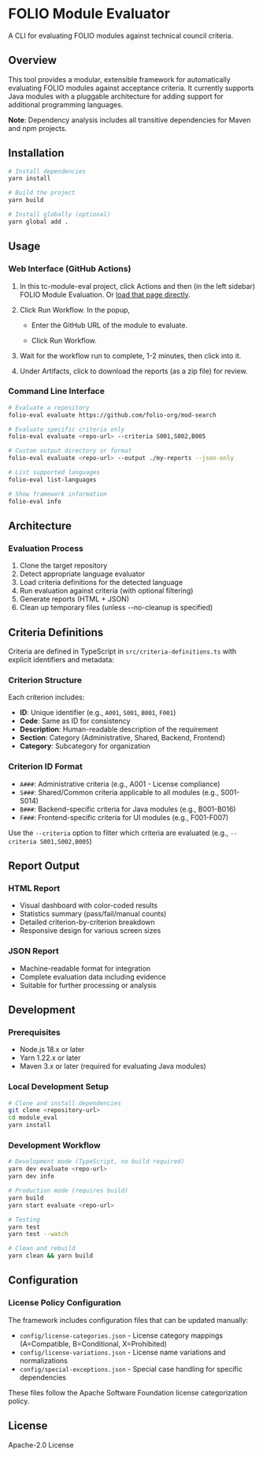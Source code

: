 # FOLIO Module Evaluator

A CLI for evaluating FOLIO modules against technical council criteria.

## Overview

This tool provides a modular, extensible framework for automatically evaluating FOLIO modules against acceptance criteria. It currently supports Java modules with a pluggable architecture for adding support for additional programming languages.

**Note**: Dependency analysis includes all transitive dependencies for Maven and npm projects.

## Installation

```bash
# Install dependencies
yarn install

# Build the project
yarn build

# Install globally (optional)
yarn global add .
```

## Usage

### Web Interface (GitHub Actions)

1. In this tc-module-eval project, click Actions and then (in the left sidebar) FOLIO Module Evaluation.  Or [load that page directly](https://github.com/folio-org/tc-module-eval/actions/workflows/module-evaluation.yml).

1. Click Run Workflow.  In the popup, 

    - Enter the GitHub URL of the module to evaluate.

    - Click Run Workflow.

1. Wait for the workflow run to complete, 1-2 minutes, then click into it.

1. Under Artifacts, click to download the reports (as a zip file) for review.


### Command Line Interface

```bash
# Evaluate a repository
folio-eval evaluate https://github.com/folio-org/mod-search

# Evaluate specific criteria only
folio-eval evaluate <repo-url> --criteria S001,S002,B005

# Custom output directory or format
folio-eval evaluate <repo-url> --output ./my-reports --json-only

# List supported languages
folio-eval list-languages

# Show framework information
folio-eval info
```

## Architecture

### Evaluation Process

1. Clone the target repository
2. Detect appropriate language evaluator
3. Load criteria definitions for the detected language
4. Run evaluation against criteria (with optional filtering)
5. Generate reports (HTML + JSON)
6. Clean up temporary files (unless --no-cleanup is specified)

## Criteria Definitions

Criteria are defined in TypeScript in `src/criteria-definitions.ts` with explicit identifiers and metadata:

### Criterion Structure

Each criterion includes:
- **ID**: Unique identifier (e.g., `A001`, `S001`, `B001`, `F001`)
- **Code**: Same as ID for consistency
- **Description**: Human-readable description of the requirement
- **Section**: Category (Administrative, Shared, Backend, Frontend)
- **Category**: Subcategory for organization

### Criterion ID Format

- `A###`: Administrative criteria (e.g., A001 - License compliance)
- `S###`: Shared/Common criteria applicable to all modules (e.g., S001-S014)
- `B###`: Backend-specific criteria for Java modules (e.g., B001-B016)
- `F###`: Frontend-specific criteria for UI modules (e.g., F001-F007)

Use the `--criteria` option to filter which criteria are evaluated (e.g., `--criteria S001,S002,B005`)

## Report Output

### HTML Report
- Visual dashboard with color-coded results
- Statistics summary (pass/fail/manual counts)
- Detailed criterion-by-criterion breakdown
- Responsive design for various screen sizes

### JSON Report
- Machine-readable format for integration
- Complete evaluation data including evidence
- Suitable for further processing or analysis

## Development

### Prerequisites

- Node.js 18.x or later
- Yarn 1.22.x or later
- Maven 3.x or later (required for evaluating Java modules)

### Local Development Setup

```bash
# Clone and install dependencies
git clone <repository-url>
cd module_eval
yarn install
```

### Development Workflow

```bash
# Development mode (TypeScript, no build required)
yarn dev evaluate <repo-url>
yarn dev info

# Production mode (requires build)
yarn build
yarn start evaluate <repo-url>

# Testing
yarn test
yarn test --watch

# Clean and rebuild
yarn clean && yarn build
```

## Configuration

### License Policy Configuration

The framework includes configuration files that can be updated manually:

- `config/license-categories.json` - License category mappings (A=Compatible, B=Conditional, X=Prohibited)
- `config/license-variations.json` - License name variations and normalizations
- `config/special-exceptions.json` - Special case handling for specific dependencies

These files follow the Apache Software Foundation license categorization policy.

## License

Apache-2.0 License
